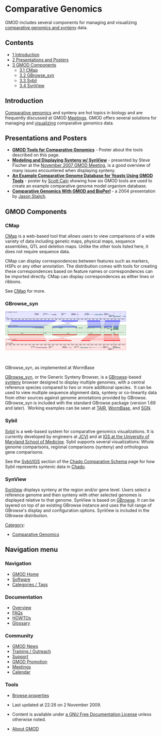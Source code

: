 



<span id="top"></span>




# <span dir="auto">Comparative Genomics</span>









GMOD includes several components for managing and visualizing
[comparative genomics and
synteny](Category%3AComparative_Genomics "Category%3AComparative Genomics")
data.


## Contents



- [<span class="tocnumber">1</span>
  <span class="toctext">Introduction</span>](#Introduction)
- [<span class="tocnumber">2</span> <span class="toctext">Presentations
  and Posters</span>](#Presentations_and_Posters)
- [<span class="tocnumber">3</span> <span class="toctext">GMOD
  Components</span>](#GMOD_Components)
  - [<span class="tocnumber">3.1</span>
    <span class="toctext">CMap</span>](#CMap)
  - [<span class="tocnumber">3.2</span>
    <span class="toctext">GBrowse_syn</span>](#GBrowse_syn)
  - [<span class="tocnumber">3.3</span>
    <span class="toctext">Sybil</span>](#Sybil)
  - [<span class="tocnumber">3.4</span>
    <span class="toctext">SynView</span>](#SynView)



## <span id="Introduction" class="mw-headline">Introduction</span>

[Comparative
genomics](Category%3AComparative_Genomics "Category%3AComparative Genomics")
and synteny are hot topics in biology and are frequently discussed at
GMOD [Meetings](Meetings "Meetings"). GMOD offers several solutions for
managing and [visualizing](Visualization "Visualization") comparative
genomics data.

## <span id="Presentations_and_Posters" class="mw-headline">Presentations and Posters</span>

- **<a
  href="https://raw.githubusercontent.com/GMOD/gmod.github.io/main/mediawiki/images/c/cf/GMODToolsForComparativeGenomicsIGERTPoster.pdf"
  class="internal"
  title="GMODToolsForComparativeGenomicsIGERTPoster.pdf">GMOD Tools for
  Comparative Genomics</a>** - Poster about the tools described on this
  page.
- **<a href="https://raw.githubusercontent.com/GMOD/gmod.github.io/main/mediawiki/images/1/19/SyntenyModeling.pdf" class="internal"
  title="SyntenyModeling.pdf">Modeling and Displaying Synteny w/
  SynView</a>** - presented by Steve Fischer at the [November 2007 GMOD
  Meeting](November_2007_GMOD_Meeting "November 2007 GMOD Meeting"), is
  a good overview of many issues encountered when displaying synteny.
- **<a href="https://raw.githubusercontent.com/GMOD/gmod.github.io/main/mediawiki/images/d/d1/BoG2006.pdf" class="internal"
  title="BoG2006.pdf">An Example Comparative Genome Database for Yeasts
  Using GMOD Tools</a>** - poster by [Scott
  Cain](User%3AScott "User%3AScott") showing how six GMOD tools are used to
  create an example comparative genome model organism database.
- **<a href="https://raw.githubusercontent.com/GMOD/gmod.github.io/main/mediawiki/images/6/61/04-Stajich_NESCENT_GMOD.pdf"
  class="internal" title="04-Stajich NESCENT GMOD.pdf">Comparative
  Genomics With GMOD and BioPerl</a>** - a 2004 presentation by [Jason
  Stajich](User%3AStajich "User%3AStajich").

## <span id="GMOD_Components" class="mw-headline">GMOD Components</span>

### <span id="CMap" class="mw-headline">CMap</span>

[CMap](CMap.1 "CMap") is a web-based tool that allows users to view
comparisons of a wide variety of data including genetic maps, physical
maps, sequence assemblies, QTL and deletion maps. Unlike the other tools
listed here, it does not require sequence data.

CMap can display correspondences between features such as markers, HSPs
or any other annotation. The distribution comes with tools for creating
these correspondences based on feature names or correspondences can be
imported directly. CMap can display correspondences as either lines or
ribbons.

See [CMap](CMap.1 "CMap") for more.

### <span id="GBrowse_syn" class="mw-headline">GBrowse_syn</span>


<a href="File:GBrowse_syn.png" class="image"><img
src="https://raw.githubusercontent.com/GMOD/gmod.github.io/main/mediawiki/images/thumb/0/06/GBrowse_syn.png/400px-GBrowse_syn.png"
class="thumbimage"
srcset="https://raw.githubusercontent.com/GMOD/gmod.github.io/main/mediawiki/images/thumb/0/06/GBrowse_syn.png/600px-GBrowse_syn.png 1.5x, https://raw.githubusercontent.com/GMOD/gmod.github.io/main/mediawiki/images/thumb/0/06/GBrowse_syn.png/800px-GBrowse_syn.png 2x"
width="400" height="128" /></a>


<a href="File:GBrowse_syn.png" class="internal" title="Enlarge"><img
src="../mediawiki/skins/common/images/magnify-clip.png" width="15"
height="11" /></a>



GBrowse_syn, as implemented at WormBase




[GBrowse_syn](GBrowse_syn.1 "GBrowse syn"), or the Generic Synteny
Browser, is a [GBrowse](GBrowse.1 "GBrowse")-based
<a href="Synteny" class="mw-redirect" title="Synteny">synteny</a>
browser designed to display multiple genomes, with a central reference
species compared to two or more additional species.  It can be used to
view multiple sequence alignment data, synteny or co-linearity data from
other sources against genome annotations provided by GBrowse.
GBrowse_syn is included with the standard GBrowse package (version 1.69
and later).  Working examples can be seen at <a
href="http://www.arabidopsis.org/cgi-bin/gbrowse_syn/arabidopsis/?name=Chr1%3A8367000..8370501"
class="external text" rel="nofollow">TAIR</a>, <span class="pops"><a
href="http://dev.wormbase.org/db/seq/gbrowse_syn/compara?search_src=Cele;name=X:1050001..1150000"
class="external text" rel="nofollow">WormBase</a></span>, and
<a href="http://solgenomics.net/gbrowse2/bin/gbrowse_syn/sol3/"
class="external text" rel="nofollow">SGN</a>.

### <span id="Sybil" class="mw-headline">Sybil</span>

[Sybil](Sybil "Sybil") is a web-based system for comparative genomics
visualizations. It is currently developed by engineers at
<a href="http://jcvi.org" class="external text" rel="nofollow">JCVI</a>
and at <a href="http://medschool.umaryland.edu" class="external text"
rel="nofollow">IGS at the University of Maryland School of Medicine</a>.
Sybil supports several visualizations: Whole genome comparisons,
regional comparisons (synteny) and orthologous gene comparisons.

See the
[Sybil/IGS](Chado_Comparative_Schema#Sybil.2FIGS "Chado Comparative Schema")
section of the [Chado Comparative
Schema](Chado_Comparative_Schema "Chado Comparative Schema") page for
how Sybil represents syntenic data in
<a href="Chado" class="mw-redirect" title="Chado">Chado</a>.

### <span id="SynView" class="mw-headline">SynView</span>

[SynView](SynView "SynView") displays synteny at the region and/or gene
level. Users select a reference genome and then synteny with other
selected genomes is displayed relative to that genome. SynView is based
on [GBrowse](GBrowse.1 "GBrowse"). It can be layered on top of an
existing GBrowse instance and uses the full range of GBrowse's display
and configuration options. SynView is included in the GBrowse
distribution.




[Category](Special%3ACategories "Special%3ACategories"):

- [Comparative
  Genomics](Category%3AComparative_Genomics "Category%3AComparative Genomics")






## Navigation menu






### 



<a href="Main_Page"
style="background-image: url(../images/GMOD-cogs.png);"
title="Visit the main page"></a>


### Navigation



- <span id="n-GMOD-Home">[GMOD Home](Main_Page)</span>
- <span id="n-Software">[Software](GMOD_Components)</span>
- <span id="n-Categories-.2F-Tags">[Categories /
  Tags](Categories)</span>




### Documentation



- <span id="n-Overview">[Overview](Overview)</span>
- <span id="n-FAQs">[FAQs](Category%3AFAQ)</span>
- <span id="n-HOWTOs">[HOWTOs](Category%3AHOWTO)</span>
- <span id="n-Glossary">[Glossary](Glossary)</span>




### Community



- <span id="n-GMOD-News">[GMOD News](GMOD_News)</span>
- <span id="n-Training-.2F-Outreach">[Training /
  Outreach](Training_and_Outreach)</span>
- <span id="n-Support">[Support](Support)</span>
- <span id="n-GMOD-Promotion">[GMOD Promotion](GMOD_Promotion)</span>
- <span id="n-Meetings">[Meetings](Meetings)</span>
- <span id="n-Calendar">[Calendar](Calendar)</span>




### Tools

- <span id="t-smwbrowselink"><a href="Special%3ABrowse/Comparative_Genomics" rel="smw-browse">Browse
  properties</a></span>



- <span id="footer-info-lastmod">Last updated at 22:26 on 2 November
  2009.</span>
<!-- - <span id="footer-info-viewcount">82,473 page views.</span> -->
- <span id="footer-info-copyright">Content is available under
  <a href="http://www.gnu.org/licenses/fdl-1.3.html" class="external"
  rel="nofollow">a GNU Free Documentation License</a> unless otherwise
  noted.</span>

<!-- -->

- <span id="footer-places-about">[About
  GMOD](GMOD%3AAbout "GMOD%3AAbout")</span>

<!-- -->




